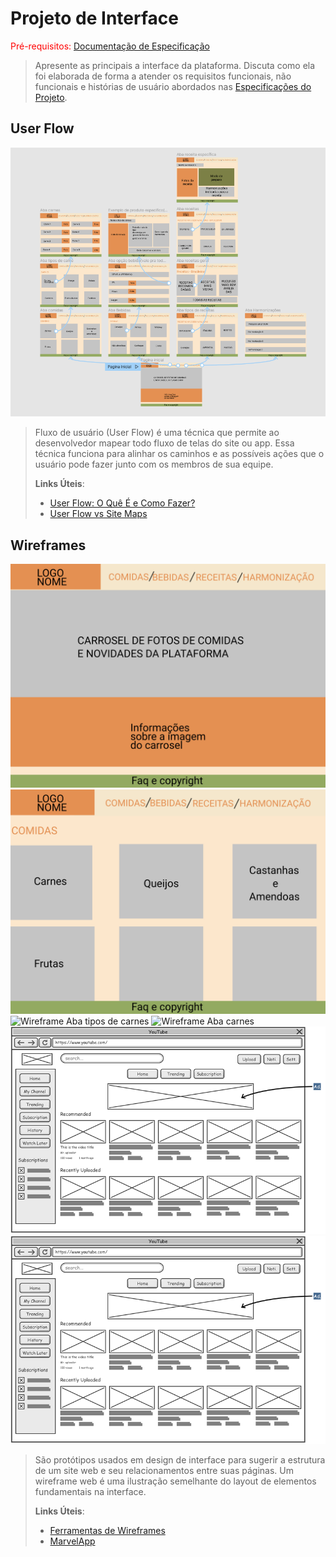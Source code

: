 
# Projeto de Interface

<span style="color:red">Pré-requisitos: <a href="2-Especificação.md"> Documentação de Especificação</a></span>

> Apresente as principais a interface da plataforma. Discuta como ela
> foi elaborada de forma a atender os requisitos funcionais, não
> funcionais e histórias de usuário abordados nas [Especificações do
> Projeto](2-Especificação.md).

## User Flow

![UserFlow](images/userflow.png)

> Fluxo de usuário (User Flow) é uma técnica que permite ao desenvolvedor
> mapear todo fluxo de telas do site ou app. Essa técnica funciona
> para alinhar os caminhos e as possíveis ações que o usuário pode
> fazer junto com os membros de sua equipe.
>
> **Links Úteis**:
> - [User Flow: O Quê É e Como Fazer?](https://medium.com/7bits/fluxo-de-usu%C3%A1rio-user-flow-o-que-%C3%A9-como-fazer-79d965872534)
> - [User Flow vs Site Maps](http://designr.com.br/sitemap-e-user-flow-quais-as-diferencas-e-quando-usar-cada-um/)


## Wireframes

![Wireframe Pagina Incial](images/imagem_2021-10-11_072004.png)
![Wireframe Aba de comidas](images/imagem_2021-10-11_072030.png)
![Wireframe Aba tipos de carnes](imagens/imagem_2021-10-11_072042.png)
![Wireframe Aba carnes](imagens/imagem_2021-10-11_072053.png)
![Wireframe Pagina Incial](images/wireframe-example.png)
![Wireframe Pagina Incial](images/wireframe-example.png)

> São protótipos usados em design de interface para sugerir a
> estrutura de um site web e seu relacionamentos entre suas
> páginas. Um wireframe web é uma ilustração semelhante do
> layout de elementos fundamentais na interface.
> 
> **Links Úteis**:
> - [Ferramentas de Wireframes](https://rockcontent.com/blog/wireframes/)
> - [MarvelApp](https://marvelapp.com/developers/documentation/tutorials/)

